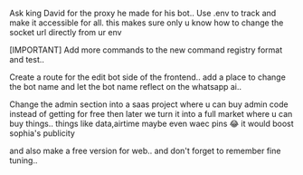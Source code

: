 Ask king David for the proxy he made for his bot.. Use .env to track and make it accessible for all. this makes sure only u know how to change the socket url directly from ur env

[IMPORTANT] Add more commands to the new command registry format and test..

Create a route for the edit bot side of the frontend.. add a place to change the bot name and let the bot name reflect on the whatsapp ai..

Change the admin section into a saas project where u can buy admin code instead of getting for free then later we turn it into a full market where u can buy things.. things like data,airtime maybe even waec pins 😂 it would boost sophia's publicity

and also make a free version for web.. and don't forget to remember fine tuning..